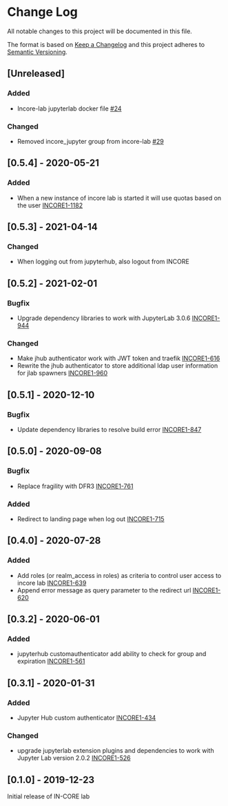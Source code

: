# Change Log

All notable changes to this project will be documented in this file.

The format is based on [Keep a Changelog](http://keepachangelog.com/)
and this project adheres to [Semantic Versioning](http://semver.org/).

## [Unreleased] 

### Added
- Incore-lab jupyterlab docker file [#24](https://github.com/IN-CORE/incore-lab/issues/24)

### Changed
- Removed incore_jupyter group from incore-lab [#29](https://github.com/IN-CORE/incore-lab/issues/29)

## [0.5.4] - 2020-05-21

### Added
- When a new instance of incore lab is started it will use quotas based on the user [INCORE1-1182](https://opensource.ncsa.illinois.edu/jira/browse/INCORE1-1182)


## [0.5.3] - 2021-04-14

### Changed
- When logging out from jupyterhub, also logout from INCORE


## [0.5.2] - 2021-02-01

### Bugfix
- Upgrade dependency libraries to work with JupyterLab 3.0.6 [INCORE1-944](https://opensource.ncsa.illinois.edu/jira/browse/INCORE1-944)

### Changed
- Make jhub authenticator work with JWT token and traefik [INCORE1-616](https://opensource.ncsa.illinois.edu/jira/browse/INCORE1-616)
- Rewrite the jhub authenticator to store additional ldap user information for jlab spawners [INCORE1-960](https://opensource.ncsa.illinois.edu/jira/browse/INCORE1-960)


## [0.5.1] - 2020-12-10

### Bugfix
- Update dependency libraries to resolve build error [INCORE1-847](https://opensource.ncsa.illinois.edu/jira/browse/INCORE1-847)


## [0.5.0] - 2020-09-08

### Bugfix
- Replace fragility with DFR3 [INCORE1-761](https://opensource.ncsa.illinois.edu/jira/browse/INCORE1-761)

### Added
- Redirect to landing page when log out [INCORE1-715](https://opensource.ncsa.illinois.edu/jira/browse/INCORE1-715)


## [0.4.0] - 2020-07-28

### Added
- Add roles (or realm_access in roles) as criteria to control user access to incore lab [INCORE1-639](https://opensource.ncsa.illinois.edu/jira/browse/INCORE1-639)
- Append error message as query parameter to the redirect url [INCORE1-620](https://opensource.ncsa.illinois.edu/jira/browse/INCORE1-620)

## [0.3.2] - 2020-06-01

### Added
- jupyterhub customauthenticator add ability to check for group and expiration [INCORE1-561](https://opensource.ncsa.illinois.edu/jira/browse/INCORE1-561)

## [0.3.1] - 2020-01-31

### Added
- Jupyter Hub custom authenticator [INCORE1-434](INCORE-1042-writing-custom-authenticator-in-jupyterhub)

### Changed
- upgrade jupyterlab extension plugins and dependencies to work with Jupyter Lab version 2.0.2 [INCORE1-526](https://opensource.ncsa.illinois.edu/jira/browse/INCORE1-526)


## [0.1.0] - 2019-12-23
Initial release of IN-CORE lab
